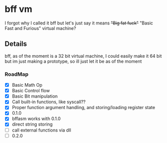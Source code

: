 # bff vm
I forgot why I called it bff but let's just say it means ~~"Big fat fuck"~~ "Basic Fast and Furious" virtual machine?

## Details
bff, as of the moment is a 32 bit virtual machine, I could easily make it 64 bit but im just making a prototype, so ill just let it be as of the moment

### RoadMap
- [x] Basic Math Op 
- [x] Basic Control flow
- [x] Basic Bit manipulation
- [x] Call built-in functions, like syscall??
- [x] Proper function argument handling, and storing/loading register state
- [x] 0.1.0
- [x] bffasm works with 0.1.0
- [x] direct string storing
- [ ] call external functions via dll
- [ ] 0.2.0